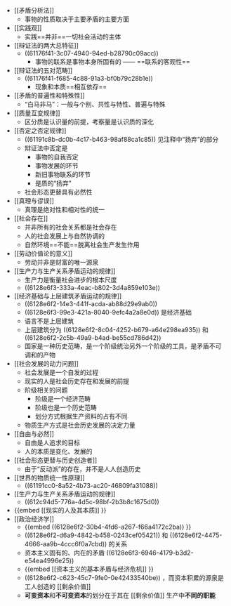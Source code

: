 - [[矛盾分析法]]
	- 事物的性质取决于主要矛盾的主要方面
- [[实践观]]
	- 实践==并非==一切社会活动的主体
- [[辩证法的两大总特征]]
	- ((61176f41-3c07-4940-94ed-b28790c09acc))
		- 事物的联系是事物本身所固有的 —— ==联系的客观性==
- [[辩证法的五对范畴]]
	- ((61176f41-f685-4c88-91a3-bf0b79c28b1e))
		- 现象和本质==相互依存==
- [[矛盾的普遍性和特殊性]]
	- “白马非马”：一般与个别、共性与特性、普遍与特殊
- [[质量互变规律]]
	- 区分质是认识量的前提，考察量是认识质的深化
- [[否定之否定规律]]
	- ((61191c8b-dc0b-4c17-b463-98af88ca1c85)) 见注释中“扬弃”的部分
	- 辩证法中否定是
		- 事物的自我否定
		- 事物发展的环节
		- 新旧事物联系的环节
		- 是质的“扬弃”
	- 社会形态更替具有必然性
- [[真理与谬误]]
	- 真理是绝对性和相对性的统一
- [[社会存在]]
	- 并非所有的社会关系都是社会存在
	- 人的社会发展上与自然协调的
	- 自然环境==不能==脱离社会生产发生作用
- [[劳动价值论的意义]]
	- 劳动并非是财富的唯一源泉
- [[生产力与生产关系矛盾运动的规律]]
	- 生产力是衡量社会进步的根本尺度
	- ((6128e6f3-333a-4eac-b802-3d4a859e103e))
- [[经济基础与上层建筑矛盾运动的规律]]
	- ((6128e6f2-14e3-441f-acda-ab88d29e9ab0))
	- ((6128e6f3-99e3-421a-8040-9efc4a2a8e0d)) 是经济基础
	- 语言不是上层建筑
	- 上层建筑分为 ((6128e6f2-8c04-4252-b679-a64e298ea935)) 和 ((6128e6f2-2c5b-49a9-b4ad-be55cd786d42))
	- 国家是一种历史范畴，是一个阶级统治另外一个阶级的工具，是矛盾不可调和的产物
- [[社会发展的动力问题]]
	- 社会发展是一个自发的过程
	- 现实的人是社会历史存在和发展的前提
	- 阶级相关的问题
		- 阶级是一个经济范畴
		- 阶级也是一个历史范畴
		- 划分方式根据生产资料的占有不同
	- 物质生产方式是社会历史发展的决定力量
- [[自由与必然]]
	- 自由是人追求的目标
	- 人的本质是变化、发展的
- [[社会形态更替与历史创造者]]
	- 由于“反动派”的存在，并不是人人创造历史
- [[世界的物质统一性原理]]
	- ((61191cc0-8a52-4b73-ac20-46809fa31088))
- [[生产力与生产关系矛盾运动的规律]]
	- ((612c94d5-776a-4d5c-98bf-2b3b8c1675d0))
- {{embed [[现实的人及其本质]] }}
- [[政治经济学]]
	- {{embed ((6128e6f2-30b4-4fd6-a267-f66a4172c2ba)) }}
	- ((6128e6f2-d6a9-4842-b458-0243cef05421)) 和 ((6128e6f2-4475-4666-aa9b-4ccc6f0a7cbd)) 的关系
	- 资本主义固有的、内在的矛盾 ((6128e6f3-6946-4179-b3d2-e54ea4996e25))
	- {{embed [[资本主义的基本矛盾与经济危机]] }}
	- ((6128e6f2-c623-45c7-9fe0-0e42433540be)) ，而资本积累的源泉是工人创造的 [[剩余价值]]
	- **可变资本**和**不可变资本**的划分在于其在 [[剩余价值]] 生产中**不同的职能**